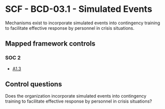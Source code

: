 # SCF - BCD-03.1 - Simulated Events
Mechanisms exist to incorporate simulated events into contingency training to facilitate effective response by personnel in crisis situations.
## Mapped framework controls
### SOC 2
- [A1.3](../soc2/a13.md)
  
## Control questions
Does the organization incorporate simulated events into contingency training to facilitate effective response by personnel in crisis situations?
  